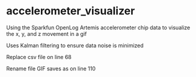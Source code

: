 # accelerometer_visualizer
Using the Sparkfun OpenLog Artemis accelerometer chip data to visualize the x, y, and z movement in a gif

Uses Kalman filtering to ensure data noise is minimized

Replace csv file on line 68

Rename file GIF saves as on line 110
